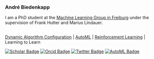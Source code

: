 ### André Biedenkapp

I am a PhD student at the [Machine Learning Group in Freiburg](http://ml.informatik.uni-freiburg.de/people/biedenkapp/index.html) under the supervision of Frank Hutter and Marius Lindauer.<BR><BR>

[Dynamic Algorithm Configuration](https://github.com/automl/DAC) | [AutoML](https://github.com/automl/SMAC3) | [Reinforcement Learning](https://github.com/automl/TabularTempoRL) | Learning to Learn

[![Scholar Badge](https://img.shields.io/badge/-Scholar-4285F4?style=for-the-badge&labelColor=4285F4&logo=google-scholar&logoColor=white&link=https://scholar.google.de/citations?user=WvtpDmcAAAAJ&hl=en)](https://scholar.google.de/citations?user=WvtpDmcAAAAJ&hl=en)
[![Orcid Badge](https://img.shields.io/badge/-orcID-A6CE39?style=for-the-badge&labelColor=A6CE39&logo=orcid&logoColor=white&link=https://orcid.org/0000-0002-8703-8559)](https://orcid.org/0000-0002-8703-8559)
[![Twitter Badge](https://img.shields.io/badge/-Twitter-1DA1F2?style=for-the-badge&labelColor=1DA1F2&logo=twitter&logoColor=white&link=https://twitter.com/AndreBiedenkapp)](https://twitter.com/AndreBiedenkapp)
[![AutoML Badge](https://img.shields.io/badge/AutoML-Blog-beige?style=for-the-badge&labelColor=beige&link=https://www.automl.org/author/abiedenkapp/)](https://www.automl.org/author/abiedenkapp/)
<BR>
<!--
**AndreBiedenkapp/AndreBiedenkapp** is a ✨ _special_ ✨ repository because its `README.md` (this file) appears on your GitHub profile.

Here are some ideas to get you started:

- 🔭 I’m currently working on ...
- 🌱 I’m currently learning ...
- 👯 I’m looking to collaborate on ...
- 🤔 I’m looking for help with ...
- 💬 Ask me about ...
- 📫 How to reach me: ...
- 😄 Pronouns: ...
- ⚡ Fun fact: ...
-->
